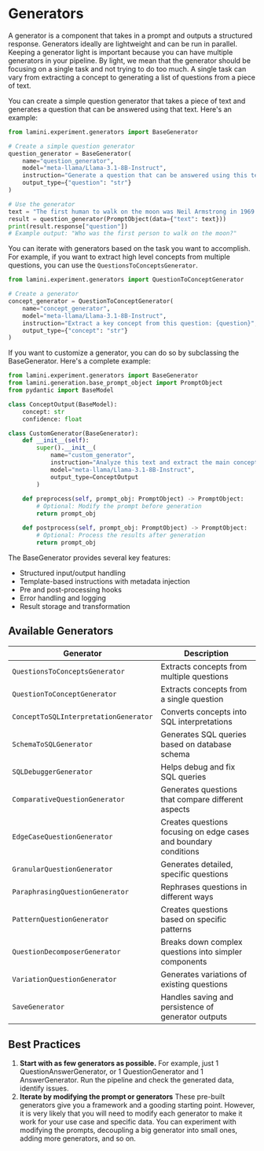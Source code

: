 # Generators

A generator is a component that takes in a prompt and outputs a structured response. Generators ideally are lightweight and can be run in parallel. Keeping a generator light is important because you can have multiple generators in your pipeline. By light, we mean that the generator should be focusing on a single task and not trying to do too much. A single task can vary from extracting a concept to generating a list of questions from a piece of text.

You can create a simple question generator that takes a piece of text and generates a question that can be answered using that text. Here's an example:

```python
from lamini.experiment.generators import BaseGenerator

# Create a simple question generator
question_generator = BaseGenerator(
    name="question_generator",
    model="meta-llama/Llama-3.1-8B-Instruct",
    instruction="Generate a question that can be answered using this text: {text}",
    output_type={"question": "str"}
)

# Use the generator
text = "The first human to walk on the moon was Neil Armstrong in 1969."
result = question_generator(PromptObject(data={"text": text}))
print(result.response["question"])
# Example output: "Who was the first person to walk on the moon?"
```

You can iterate with generators based on the task you want to accomplish. For example, if you want to extract high level concepts from multiple questions, you can use the `QuestionsToConceptsGenerator`. 

```python
from lamini.experiment.generators import QuestionToConceptGenerator

# Create a generator
concept_generator = QuestionToConceptGenerator(
    name="concept_generator",
    model="meta-llama/Llama-3.1-8B-Instruct",
    instruction="Extract a key concept from this question: {question}",
    output_type={"concept": "str"}
)
```

If you want to customize a generator, you can do so by subclassing the BaseGenerator. Here's a complete example:

```python
from lamini.experiment.generators import BaseGenerator
from lamini.generation.base_prompt_object import PromptObject
from pydantic import BaseModel

class ConceptOutput(BaseModel):
    concept: str
    confidence: float

class CustomGenerator(BaseGenerator):
    def __init__(self):
        super().__init__(
            name="custom_generator",
            instruction="Analyze this text and extract the main concept: {text}",
            model="meta-llama/Llama-3.1-8B-Instruct",
            output_type=ConceptOutput
        )
    
    def preprocess(self, prompt_obj: PromptObject) -> PromptObject:
        # Optional: Modify the prompt before generation
        return prompt_obj

    def postprocess(self, prompt_obj: PromptObject) -> PromptObject:
        # Optional: Process the results after generation
        return prompt_obj
```

The BaseGenerator provides several key features:
- Structured input/output handling
- Template-based instructions with metadata injection
- Pre and post-processing hooks
- Error handling and logging
- Result storage and transformation

## Available Generators

| Generator | Description |
|-----------|-------------|
| `QuestionsToConceptsGenerator` | Extracts concepts from multiple questions |
| `QuestionToConceptGenerator` | Extracts concepts from a single question |
| `ConceptToSQLInterpretationGenerator` | Converts concepts into SQL interpretations |
| `SchemaToSQLGenerator` | Generates SQL queries based on database schema |
| `SQLDebuggerGenerator` | Helps debug and fix SQL queries |
| `ComparativeQuestionGenerator` | Generates questions that compare different aspects |
| `EdgeCaseQuestionGenerator` | Creates questions focusing on edge cases and boundary conditions |
| `GranularQuestionGenerator` | Generates detailed, specific questions |
| `ParaphrasingQuestionGenerator` | Rephrases questions in different ways |
| `PatternQuestionGenerator` | Creates questions based on specific patterns |
| `QuestionDecomposerGenerator` | Breaks down complex questions into simpler components |
| `VariationQuestionGenerator` | Generates variations of existing questions |
| `SaveGenerator` | Handles saving and persistence of generator outputs |

## Best Practices

1. **Start with as few generators as possible.**
For example, just 1 QuestionAnswerGenerator, or 1 QuestionGenerator and 1 AnswerGenerator. Run the pipeline and check the generated data, identify issues.
2. **Iterate by modifying the prompt or generators**
These pre-built generators give you a framework and a gooding starting point. However, it is very likely that you will need to modify each generator to make it work for your use case and specific data. You can experiment with modifying the prompts, decoupling a big generator into small ones, adding more generators, and so on.

